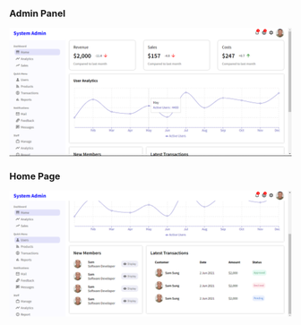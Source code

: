 ### Admin Panel

 ![Alt text](https://github.com/samuelkungu/redesign/blob/main/admin/panel/public/images/ss1.png?raw=true "Title")

### Home Page
  ![Alt text](https://github.com/samuelkungu/redesign/blob/main/admin/panel/public/images/ss2.png?raw=true "Title")
